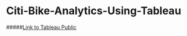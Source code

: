 # Citi-Bike-Analytics-Using-Tableau

#####[Link to Tableau Public](https://public.tableau.com/profile/courtney.gainor#!/vizhome/CitiBikeAnalysis_15627447495530/CitiBikeDashboard)